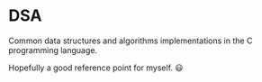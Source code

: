 # DSA
Common data structures and algorithms implementations in the C programming language.

Hopefully a good reference point for myself. :smiley:
